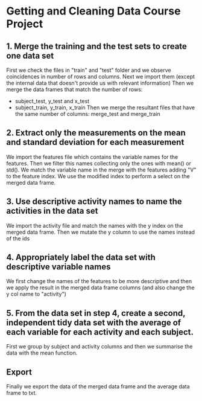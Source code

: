 # Getting and Cleaning Data Course Project

## 1. Merge the training and the test sets to create one data set
First we check the files in "train" and "test" folder and we observe coincidences in number of rows and columns.
Next we import them (except the internal data that doesn't provide us with relevant information)
Then we merge the data frames that match the number of rows:
  - subject_test, y_test and x_test
  - subject_train, y_train, x_train
Then we merge the resultant files that have the same number of columns: merge_test and merge_train

## 2. Extract only the measurements on the mean and standard deviation for each measurement
We import the features file which contains the variable names for the features.
Then we filter this names collecting only the ones with mean() or std().
We match the variable name in the merge with the features adding "V" to the feature index.
We use the modified index to perform a select on the merged data frame.

## 3. Use descriptive activity names to name the activities in the data set
We import the activity file and match the names with the y index on the merged data frame.
Then we mutate the y column to use the names instead of the ids

## 4. Appropriately label the data set with descriptive variable names
We first change the names of the features to be more descriptive and then we apply the result in the merged data frame columns (and also change the y col name to "activity")

## 5. From the data set in step 4, create a second, independent tidy data set with the average of each variable for each activity and each subject.
First we group by subject and activity columns and then we summarise the data with the mean function.

## Export
Finally we export the data of the merged data frame and the average data frame to txt.
